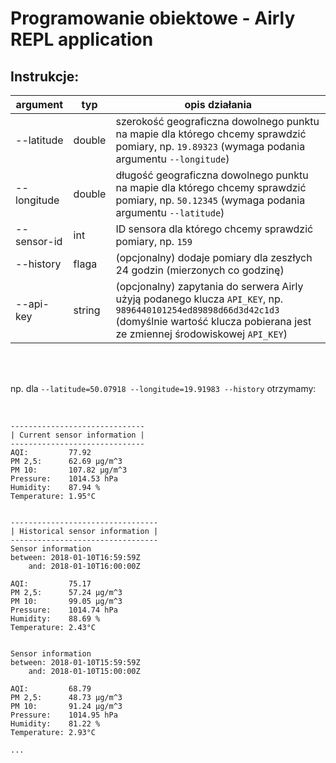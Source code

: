 # Programowanie obiektowe - Airly REPL application

## Instrukcje:

| argument | typ | opis działania |
| ------------ | ------- | -------- |
| --latitude | double | szerokość geograficzna dowolnego punktu na mapie dla którego chcemy sprawdzić pomiary, np. `19.89323` (wymaga podania argumentu `--longitude`) |
| --longitude | double | długość geograficzna dowolnego punktu na mapie dla którego chcemy sprawdzić pomiary, np. `50.12345` (wymaga podania argumentu `--latitude`) |
| --sensor-id | int | ID sensora dla którego chcemy sprawdzić pomiary, np. `159` |
| --history | flaga | (opcjonalny) dodaje pomiary dla zeszłych 24 godzin (mierzonych co godzinę) |
| --api-key | string | (opcjonalny) zapytania do serwera Airly użyją podanego klucza `API_KEY`, np. `9896440101254ed89898d66d3d42c1d3` (domyślnie wartość klucza pobierana jest ze zmiennej środowiskowej `API_KEY`) |

<br>
<br>

np. dla `--latitude=50.07918 --longitude=19.91983 --history` otrzymamy:

<br>

```
------------------------------
| Current sensor information |
------------------------------
AQI:         77.92
PM 2,5:      62.69 μg/m^3
PM 10:       107.82 μg/m^3
Pressure:    1014.53 hPa
Humidity:    87.94 %
Temperature: 1.95°C


---------------------------------
| Historical sensor information |
---------------------------------
Sensor information
between: 2018-01-10T16:59:59Z
    and: 2018-01-10T16:00:00Z

AQI:         75.17
PM 2,5:      57.24 μg/m^3
PM 10:       99.05 μg/m^3
Pressure:    1014.74 hPa
Humidity:    88.69 %
Temperature: 2.43°C


Sensor information
between: 2018-01-10T15:59:59Z
    and: 2018-01-10T15:00:00Z

AQI:         68.79
PM 2,5:      48.73 μg/m^3
PM 10:       91.24 μg/m^3
Pressure:    1014.95 hPa
Humidity:    81.22 %
Temperature: 2.93°C

...
```
